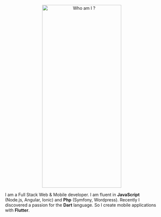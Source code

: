 
<p align="center">
  <img width="260px" height="600px" src="https://ibb.co/fGShzsK?raw=true" alt="Who am I ?"/>
</p>

I am a Full Stack Web & Mobile developer.
I am fluent in **JavaScript** (Node.js, Angular, Ionic) and **Php** (Symfony, Wordpress).
Recently I discovered a passion for the **Dart** language. So I create mobile applications with **Flutter**.
